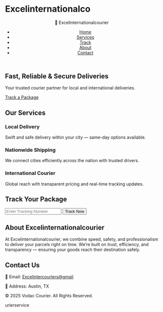 # Excelinternationalco<!DOCTYPE html>
<html lang="en">
<head>
  <meta charset="UTF-8" />
  <meta name="viewport" content="width=device-width, initial-scale=1.0" />
  <title>Excelinternationalcourier | Fast & Reliable Delivery</title>
  <link rel="stylesheet" href="style.css" />
</head>
<body>

  <!-- Header -->
  <header class="navbar">
    <div class="logo">🚚 Excelinternationalcourier</div>
    <nav>
      <ul>
        <li><a href="#home">Home</a></li>
        <li><a href="#services">Services</a></li>
        <li><a href="#track">Track</a></li>
        <li><a href="#about">About</a></li>
        <li><a href="#contact">Contact</a></li>
      </ul>
    </nav>
  </header>

  <!-- Hero Section -->
  <section id="home" class="hero">
    <div class="hero-content">
      <h1>Fast, Reliable & Secure Deliveries</h1>
      <p>Your trusted courier partner for local and international deliveries.</p>
      <a href="#track" class="btn">Track a Package</a>
    </div>
  </section>

  <!-- Services Section -->
  <section id="services" class="services">
    <h2>Our Services</h2>
    <div class="service-grid">
      <div class="service-card">
        <h3>Local Delivery</h3>
        <p>Swift and safe delivery within your city — same-day options available.</p>
      </div>
      <div class="service-card">
        <h3>Nationwide Shipping</h3>
        <p>We connect cities efficiently across the nation with trusted drivers.</p>
      </div>
      <div class="service-card">
        <h3>International Courier</h3>
        <p>Global reach with transparent pricing and real-time tracking updates.</p>
      </div>
    </div>
  </section>

  <!-- Tracking Section -->
  <section id="track" class="track">
    <h2>Track Your Package</h2>
    <form id="trackForm">
      <input type="text" id="trackingID" placeholder="Enter Tracking Number" required />
      <button type="submit" class="btn">Track Now</button>
    </form>
    <p id="trackingResult"></p>
  </section>

  <!-- About Section -->
  <section id="about" class="about">
    <h2>About Excelinternationalcourier</h2>
    <p>
      At Excelinternationalcourier, we combine speed, safety, and professionalism to deliver your parcels right on time.
      We’re built on trust, efficiency, and transparency — ensuring your goods reach their destination safely.
    </p>
  </section>

  <!-- Contact Section -->
  <section id="contact" class="contact">
    <h2>Contact Us</h2>
    <p>📧 Email: <a href="mailto:Petsavid@gmail.com">Excelintercouriers@gmail</a></p>
    <p>📍 Address: Austin, TX</p>
  </section>

  <!-- Footer -->
  <footer>
    <p>© 2025 Vodac Courier. All Rights Reserved.</p>
  </footer>

  <script src="script.js"></script>
</body>
</html>urierservice
